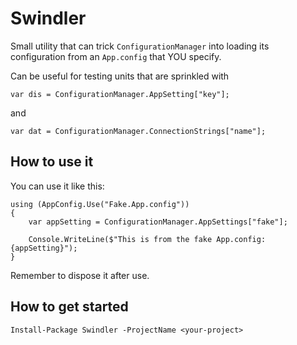 # Swindler

Small utility that can trick `ConfigurationManager` into loading its configuration from an `App.config` that YOU specify.

Can be useful for testing units that are sprinkled with 

    var dis = ConfigurationManager.AppSetting["key"];

and

    var dat = ConfigurationManager.ConnectionStrings["name"];

## How to use it

You can use it like this:

    using (AppConfig.Use("Fake.App.config"))
    {
        var appSetting = ConfigurationManager.AppSettings["fake"];
        
        Console.WriteLine($"This is from the fake App.config: {appSetting}");
    }

Remember to dispose it after use.

## How to get started

    Install-Package Swindler -ProjectName <your-project>

